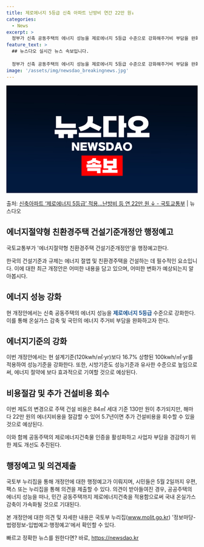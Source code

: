 ```yaml
---
title: 제로에너지 5등급 신축 아파트 난방비 연간 22만 원↓
categories:
  - News
excerpt: >
  정부가 신축 공동주택의 에너지 성능을 제로에너지 5등급 수준으로 강화해주거비 부담을 완화하고 에너지절약 성능…
feature_text: >
  ## 뉴스다오 실시간 뉴스 속보입니다.

  정부가 신축 공동주택의 에너지 성능을 제로에너지 5등급 수준으로 강화해주거비 부담을 완화하고 에너지절약 성능…
image: '/assets/img/newsdao_breakingnews.jpg'
---
```


![뉴스다오 속보](/assets/img/newsdao_breakingnews.jpg)

<p>출처: <a href="https://newsdao.kr/3567" rel="dofollow">신축아파트 ‘제로에너지 5등급’ 적용…난방비 등 연 22만 원 ↓ - 국토교통부</a> | 뉴스다오</p>

<h2 data-ke-size="size26">에너지절약형 친환경주택 건설기준개정안 행정예고</h2>
국토교통부가 '에너지절약형 친환경주택 건설기준개정안'을 행정예고한다.

한국의 건설기준과 규제는 에너지 절앱 및 친환경주택을 건설하는 데 필수적인 요소입니다. 이에 대한 최근 개정안은 어떠한 내용을 담고 있으며, 어떠한 변화가 예상되는지 알아봅시다.

<h2 data-ke-size="size26">에너지 성능 강화</h2>
현 개정안에서는 신축 공동주택의 에너지 성능을 <b><span style="color: #1a5490;">제로에너지 5등급</span></b> 수준으로 강화한다. 이를 통해 온실가스 감축 및 국민의 에너지 주거비 부담을 완화하고자 한다.

<h2 data-ke-size="size26">에너지기준의 강화</h2>
이번 개정안에서는 현 설계기준(120kwh/㎡·yr)보다 16.7% 상향된 100kwh/㎡·yr를 적용하여 성능기준을 강화한다. 또한, 시방기준도 성능기준과 유사한 수준으로 높임으로써, 에너지 절약에 보다 효과적으로 기여할 것으로 예상된다.

<h2 data-ke-size="size26">비용절감 및 추가 건설비용 회수</h2>
이번 제도의 변경으로 주택 건설 비용은 84㎡ 세대 기준 130만 원이 추가되지만, 해마다 22만 원의 에너지비용을 절감할 수 있어 5.7년이면 추가 건설비용을 회수할 수 있을 것으로 예상된다.

이와 함께 공동주택의 제로에너지건축물 인증을 활성화하고 사업자 부담을 경감하기 위한 제도 개선도 추진된다.

<h2 data-ke-size="size26">행정예고 및 의견제출</h2>
국토부 누리집을 통해 개정안에 대한 행정예고가 이뤄지며, 시민들은 5월 2일까지 우편, 팩스 또는 누리집을 통해 의견을 제출할 수 있다.
의견이 받아들여진 경우, 공공주택의 에너지 성능을 떠나, 민간 공동주택까지 제로에너지건축을 적용함으로써 국내 온실가스 감축이 가속화될 것으로 기대된다.

본 개정안에 대한 의견 및 자세한 내용은 국토부 누리집(www.molit.go.kr) '정보마당-법령정보-입법예고·행정예고'에서 확인할 수 있다. 

빠르고 정확한 뉴스를 원한다면? 바로, <a href="https://newsdao.kr" rel="dofollow">https://newsdao.kr</a>


